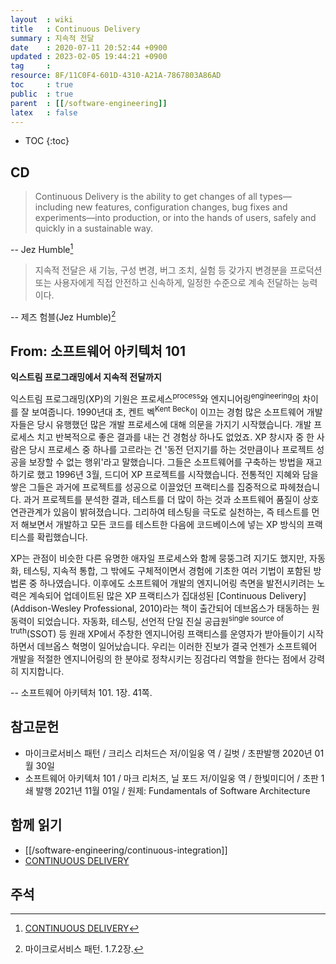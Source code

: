 ```yaml
---
layout  : wiki
title   : Continuous Delivery
summary : 지속적 전달
date    : 2020-07-11 20:52:44 +0900
updated : 2023-02-05 19:44:21 +0900
tag     : 
resource: 8F/11C0F4-601D-4310-A21A-7867803A86AD
toc     : true
public  : true
parent  : [[/software-engineering]]
latex   : false
---
```

* TOC
{:toc}

## CD

> Continuous Delivery is the ability to get changes of all types—including new features, configuration changes, bug fixes and experiments—into production, or into the hands of users, safely and quickly in a sustainable way.
>
-- Jez Humble[^continuousdelivery]
>
> 지속적 전달은 새 기능, 구성 변경, 버그 조치, 실험 등 갖가지 변경분을 프로덕션 또는 사용자에게 직접 안전하고 신속하게, 일정한 수준으로 계속 전달하는 능력이다.
>
-- 제즈 험블(Jez Humble)[^richardson-64]

## From: 소프트웨어 아키텍처 101

>
**익스트림 프로그래밍에서 지속적 전달까지**
>
익스트림 프로그래밍(XP)의 기원은 프로세스<sup>process</sup>와 엔지니어링<sup>engineering</sup>의 차이를 잘 보여줍니다.
1990년대 초, 켄트 벡<sup>Kent Beck</sup>이 이끄는 경험 많은 소프트웨어 개발자들은 당시 유행했던 많은 개발 프로세스에 대해 의문을 가지기 시작했습니다.
개발 프로세스 치고 반복적으로 좋은 결과를 내는 건 경험상 하나도 없었죠.
XP 창시자 중 한 사람은 당시 프로세스 중 하나를 고르라는 건 '동전 던지기를 하는 것만큼이나 프로젝트 성공을 보장할 수 없는 행위'라고 말했습니다.
그들은 소프트웨어를 구축하는 방법을 재고하기로 했고 1996년 3월, 드디어 XP 프로젝트를 시작했습니다.
전통적인 지혜와 담을 쌓은 그들은 과거에 프로젝트를 성공으로 이끌었던 프랙티스를 집중적으로 파헤쳤습니다.
과거 프로젝트를 분석한 결과, 테스트를 더 많이 하는 것과 소프트웨어 품질이 상호 연관관계가 있음이 밝혀졌습니다.
그리하여 테스팅을 극도로 실천하는, 즉 테스트를 먼저 해보면서 개발하고 모든 코드를 테스트한 다음에 코드베이스에 넣는 XP 방식의 프랙티스를 확립했습니다.
>
XP는 관점이 비슷한 다른 유명한 애자일 프로세스와 함께 뭉뚱그려 지기도 했지만,
자동화, 테스팅, 지속적 통합, 그 밖에도 구체적이면서 경험에 기초한 여러 기법이 포함된 방법론 중 하나였습니다.
이후에도 소프트웨어 개발의 엔지니어링 측면을 발전시키려는 노력은 계속되어 업데이트된 많은 XP 프랙티스가 집대성된 [Continuous Delivery] (Addison-Wesley Professional, 2010)라는 책이 출간되어 데브옵스가 태동하는 원동력이 되었습니다.
자동화, 테스팅, 선언적 단일 진실 공급원<sup>single source of truth</sup>(SSOT) 등 원래 XP에서 주창한 엔지니어링 프랙티스를 운영자가 받아들이기 시작하면서 데브옵스 혁명이 일어났습니다.
우리는 이러한 진보가 결국 언젠가 소프트웨어 개발을 적절한 엔지니어링의 한 분야로 정착시키는 징검다리 역할을 한다는 점에서 강력히 지지합니다.
>
-- 소프트웨어 아키텍처 101. 1장. 41쪽.

## 참고문헌

- 마이크로서비스 패턴 / 크리스 리처드슨 저/이일웅 역 / 길벗 / 초판발행 2020년 01월 30일
- 소프트웨어 아키텍처 101 / 마크 리처즈, 닐 포드 저/이일웅 역 / 한빛미디어 / 초판 1쇄 발행 2021년 11월 01일 / 원제: Fundamentals of Software Architecture

## 함께 읽기

- [[/software-engineering/continuous-integration]]
- [CONTINUOUS DELIVERY][cdcom]

## 주석

[^richardson-64]: 마이크로서비스 패턴. 1.7.2장.
[^continuousdelivery]: [CONTINUOUS DELIVERY][cdcom]


[cdcom]: https://continuousdelivery.com/

